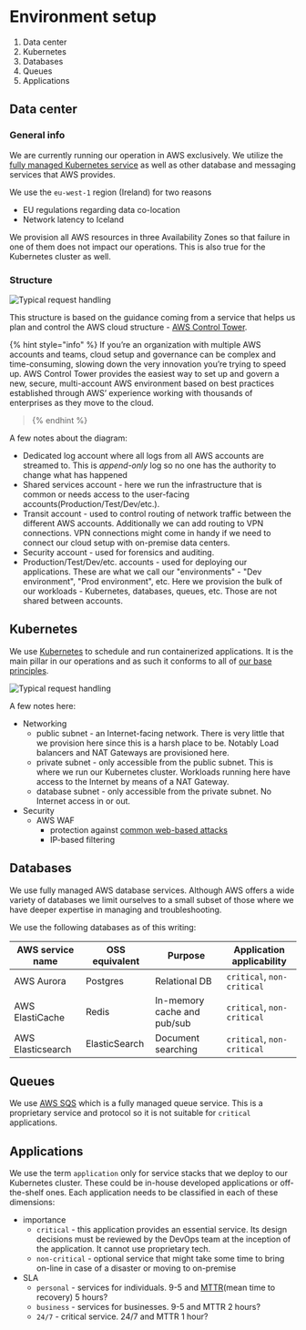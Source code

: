 # Environment setup

1. Data center
2. Kubernetes
3. Databases
4. Queues
5. Applications

## Data center

### General info

We are currently running our operation in AWS exclusively. We utilize the [fully managed Kubernetes service](https://aws.amazon.com/eks/) as well as other database and messaging services that AWS provides.

We use the `eu-west-1` region (Ireland) for two reasons

- EU regulations regarding data co-location
- Network latency to Iceland

We provision all AWS resources in three Availability Zones so that failure in one of them does not impact our operations. This is also true for the Kubernetes cluster as well.

### Structure

![Typical request handling](../../../.gitbook/assets/acount_structure.png)

This structure is based on the guidance coming from a service that helps us plan and control the AWS cloud structure - [AWS Control Tower](https://aws.amazon.com/controltower/).

{% hint style="info" %}
If you’re an organization with multiple AWS accounts and teams, cloud setup and governance can be complex and time-consuming, slowing down the very innovation you’re trying to speed up. AWS Control Tower provides the easiest way to set up and govern a new, secure, multi-account AWS environment based on best practices established through AWS’ experience working with thousands of enterprises as they move to the cloud.

> {% endhint %}

A few notes about the diagram:

- Dedicated log account where all logs from all AWS accounts are streamed to. This is _append-only_ log so no one has the authority to change what has happened
- Shared services account - here we run the infrastructure that is common or needs access to the user-facing accounts(Production/Test/Dev/etc.).
- Transit account - used to control routing of network traffic between the different AWS accounts. Additionally we can add routing to VPN connections. VPN connections might come in handy if we need to connect our cloud setup with on-premise data centers.
- Security account - used for forensics and auditing.
- Production/Test/Dev/etc. accounts - used for deploying our applications. These are what we call our "environments" - "Dev environment", "Prod environment", etc. Here we provision the bulk of our workloads - Kubernetes, databases, queues, etc. Those are not shared between accounts.

## Kubernetes

We use [Kubernetes](https://kubernetes.io) to schedule and run containerized applications. It is the main pillar in our operations and as such it conforms to all of [our base principles](operations-base-principles.md).

![Typical request handling](../../../.gitbook/assets/request-routing.svg)

A few notes here:

- Networking
  - public subnet - an Internet-facing network. There is very little that we provision here since this is a harsh place to be. Notably Load balancers and NAT Gateways are provisioned here.
  - private subnet - only accessible from the public subnet. This is where we run our Kubernetes cluster. Workloads running here have access to the Internet by means of a NAT Gateway.
  - database subnet - only accessible from the private subnet. No Internet access in or out.
- Security
  - AWS WAF
    - protection against [common web-based attacks](https://owasp.org/www-project-top-ten/)
    - IP-based filtering

## Databases

We use fully managed AWS database services. Although AWS offers a wide variety of databases we limit ourselves to a small subset of those where we have deeper expertise in managing and troubleshooting.

We use the following databases as of this writing:

| AWS service name  | OSS equivalent | Purpose                     | Application applicability  |
| ----------------- | -------------- | --------------------------- | -------------------------- |
| AWS Aurora        | Postgres       | Relational DB               | `critical`, `non-critical` |
| AWS ElastiCache   | Redis          | In-memory cache and pub/sub | `critical`, `non-critical` |
| AWS Elasticsearch | ElasticSearch  | Document searching          | `critical`, `non-critical` |

## Queues

We use [AWS SQS](https://aws.amazon.com/sqs/) which is a fully managed queue service. This is a proprietary service and protocol so it is not suitable for `critical` applications.

## Applications

We use the term `application` only for service stacks that we deploy to our Kubernetes cluster. These could be in-house developed applications or off-the-shelf ones. Each application needs to be classified in each of these dimensions:

- importance
  - `critical` - this application provides an essential service. Its design decisions must be reviewed by the DevOps team at the inception of the application. It cannot use proprietary tech.
  - `non-critical` - optional service that might take some time to bring on-line in case of a disaster or moving to on-premise
- SLA
  - `personal` - services for individuals. 9-5 and [MTTR](https://en.wikipedia.org/wiki/Mean_time_to_recovery)(mean time to recovery) 5 hours?
  - `business` - services for businesses. 9-5 and MTTR 2 hours?
  - `24/7` - critical service. 24/7 and MTTR 1 hour?
